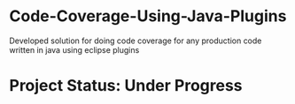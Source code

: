 # Code-Coverage-Using-Java-Plugins
Developed solution for doing code coverage for any production code written in java using eclipse plugins

# Project Status: Under Progress
